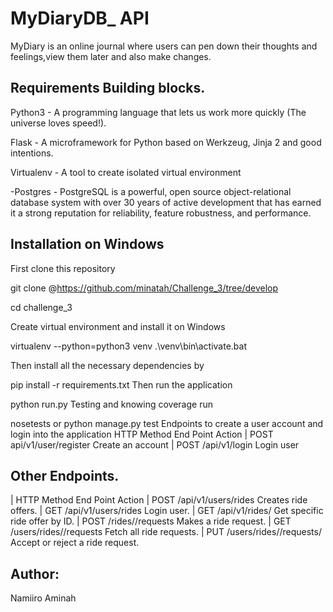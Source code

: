 # MyDiaryDB_ API

MyDiary is an online journal where users can pen down their thoughts and feelings,view them later and also make changes.


## Requirements Building blocks.

Python3 - A programming language that lets us work more quickly (The universe loves speed!).

Flask - A microframework for Python based on Werkzeug, Jinja 2 and good intentions.

Virtualenv - A tool to create isolated virtual environment

-Postgres - PostgreSQL is a powerful, open source object-relational database system with over 30 years
 of active development that has earned it a strong reputation for reliability, feature robustness, and performance.

## Installation on Windows
First clone this repository

 git clone @https://github.com/minatah/Challenge_3/tree/develop

 cd challenge_3

Create virtual environment and install it on Windows

virtualenv --python=python3 venv
.\venv\bin\activate.bat

Then install all the necessary dependencies by

pip install -r requirements.txt
Then run the application

python run.py
Testing and knowing coverage run

nosetests or python manage.py test
Endpoints to create a user account and login into the application
HTTP Method	End Point	Action
| POST	api/v1/user/register	Create an account
| POST	/api/v1/login	Login user

## Other Endpoints.
| HTTP Method	End Point	Action
| POST	/api/v1/users/rides	Creates ride offers.
| GET	/api/v1/users/rides	Login user.
| GET	/api/v1/rides/	Get specific ride offer by ID.
| POST	/rides//requests	Makes a ride request.
| GET	/users/rides//requests	Fetch all ride requests.
| PUT	/users/rides//requests/	Accept or reject a ride request.


## Author: 
Namiiro Aminah

